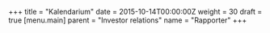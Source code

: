 +++
title = "Kalendarium"
date = 2015-10-14T00:00:00Z
weight = 30
draft = true
[menu.main]
parent = "Investor relations"
name = "Rapporter"
+++
